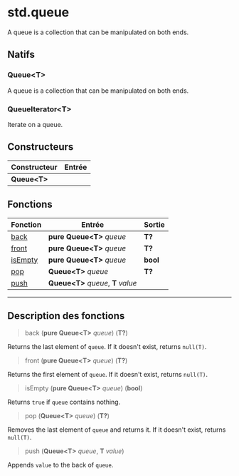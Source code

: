 # std.queue

A queue is a collection that can be manipulated on both ends.
## Natifs
### Queue\<T>
A queue is a collection that can be manipulated on both ends.
### QueueIterator\<T>
Iterate on a queue.
## Constructeurs
|Constructeur|Entrée|
|-|-|
|**Queue\<T>**||
## Fonctions
|Fonction|Entrée|Sortie|
|-|-|-|
|[back](#func_0)|**pure Queue\<T>** *queue*|**T?**|
|[front](#func_1)|**pure Queue\<T>** *queue*|**T?**|
|[isEmpty](#func_2)|**pure Queue\<T>** *queue*|**bool**|
|[pop](#func_3)|**Queue\<T>** *queue*|**T?**|
|[push](#func_4)|**Queue\<T>** *queue*, **T** *value*||


***
## Description des fonctions

<a id="func_0"></a>
> back (**pure Queue\<T>** *queue*) (**T?**)

Returns the last element of `queue`.
If it doesn't exist, returns `null(T)`.

<a id="func_1"></a>
> front (**pure Queue\<T>** *queue*) (**T?**)

Returns the first element of `queue`.
If it doesn't exist, returns `null(T)`.

<a id="func_2"></a>
> isEmpty (**pure Queue\<T>** *queue*) (**bool**)

Returns `true` if `queue` contains nothing.

<a id="func_3"></a>
> pop (**Queue\<T>** *queue*) (**T?**)

Removes the last element of `queue` and returns it.
If it doesn't exist, returns `null(T)`.

<a id="func_4"></a>
> push (**Queue\<T>** *queue*, **T** *value*)

Appends `value` to the back of `queue`.

